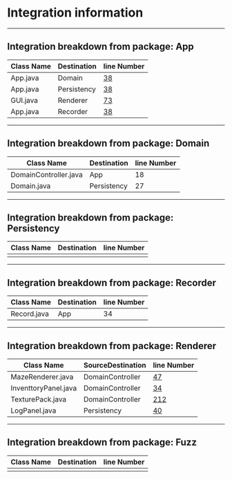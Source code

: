 # Integration information
------
## Integration breakdown from package: App
| Class Name | Destination | line Number                                               |
|------------|-------------|-----------------------------------------------------------|
| App.java   | Domain      | [38](/src/nz/ac/vuw/ecs/swen225/gp6/app/App.java#L38)     |
| App.java   | Persistency | [38](/src/nz/ac/vuw/ecs/swen225/gp6/app/App.java#L38)     |
| GUI.java   | Renderer    | [73](/src/nz/ac/vuw/ecs/swen225/gp6/app/gui/GUI.java#L73) |
| App.java   | Recorder    | [38](/src/nz/ac/vuw/ecs/swen225/gp6/app/App.java#L44)     |


------
## Integration breakdown from package: Domain
| Class Name          | Destination | line Number |
|---------------------|-------------|-------------|
|DomainController.java| App         | 18          |
|Domain.java          | Persistency | 27          |


------
## Integration breakdown from package: Persistency
| Class Name | Destination | line Number |
|------------|-------------|-------------|
|            |             |             |


------
## Integration breakdown from package: Recorder
| Class Name | Destination | line Number |
|------------|-------------|-------------|
| Record.java| App         | 34          |


------
## Integration breakdown from package: Renderer
| Class Name           | SourceDestination | line Number                                                           |
|----------------------|-------------------|-----------------------------------------------------------------------|
| MazeRenderer.java    | DomainController  | [47](/src/nz/ac/vuw/ecs/swen225/gp6/renderer/MazeRenderer.java#L47)   |
| InventtoryPanel.java | DomainController  | [34](/src/nz/ac/vuw/ecs/swen225/gp6/renderer/InventoryPanel.java#L34) |
| TexturePack.java     | DomainController  | [212](/src/nz/ac/vuw/ecs/swen225/gp6/renderer/TexturePack.java#L212)  |
| LogPanel.java        | Persistency       | [40](/src/nz/ac/vuw/ecs/swen225/gp6/renderer/LogPanel.java#L40)       |

------
## Integration breakdown from package: Fuzz
| Class Name | Destination | line Number |
|------------|-------------|-------------|
|            |             |             |